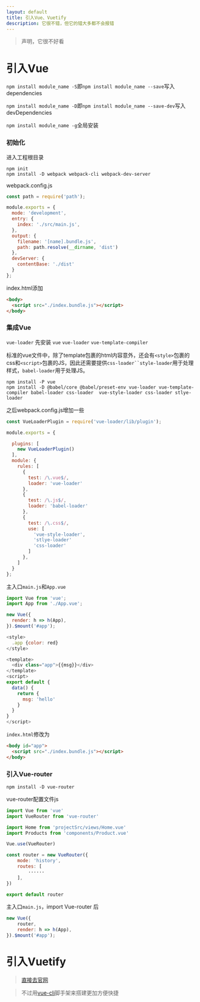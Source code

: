 ```yaml
---
layout: default
title: 引入Vue、Vuetify
description: 它很不错，但它的错大多都不会报错
---
```


> 声明，它很不好看

# 引入Vue

`npm install module_name -S`即`npm install module_name --save`写入dependencies

`npm install module_name -D`即`npm install module_name --save-dev`写入devDependencies

`npm install module_name -g`全局安装

### 初始化

进入工程根目录

```shell
npm init 
npm install -D webpack webpack-cli webpack-dev-server
```

webpack.config.js

```js
const path = require('path');

module.exports = {
  mode: 'development',
  entry: {
    index: './src/main.js',
  },
  output: {
    filename: '[name].bundle.js',
    path: path.resolve(__dirname, 'dist')
  },
  devServer: {
    contentBase: './dist'
  }
};
```

index.html添加

```html
<body>
  <script src="./index.bundle.js"></script>
</body>
```

### 集成Vue

`vue-loader` 先安装 `vue` `vue-loader` `vue-template-compiler`

标准的vue文件中，除了template包裹的html内容意外，还会有`<style>`包裹的css和`<script>`包裹的JS，因此还需要提供`css-loader``style-loader`用于处理样式，`babel-loader`用于处理JS。

```shell
npm install -P vue
npm install -D @babel/core @babel/preset-env vue-loader vue-template-compiler babel-loader css-loader  vue-style-loader css-loader stlye-loader
```

之后webpack.config.js增加一些

```js
const VueLoaderPlugin = require('vue-loader/lib/plugin');

module.exports = {

  plugins: [
    new VueLoaderPlugin()
  ],
  module: {
    rules: [
      {
        test: /\.vue$/,
        loader: 'vue-loader'
      },
      {
        test: /\.js$/,
        loader: 'babel-loader'
      },
      {
        test: /\.css$/,
        use: [
          'vue-style-loader',
          'stlye-loader'
          'css-loader'
        ]
      },
    ]
  }
};
```

主入口`main.js`和`App.vue`

```js
import Vue from 'vue';
import App from './App.vue';

new Vue({
  render: h => h(App),
}).$mount('#app');
```

```js
<style>
  .app {color: red}
</style>

<template>
  <div class="app">{{msg}}</div>
</template>
<script>
export default {
  data() {
    return {
      msg: 'hello'
    }
  }
}
</script>
```

`index.html`修改为

```html
<body id="app">
  <script src="./index.bundle.js"></script>
</body>
```
### 引入Vue-router

```shell
npm install -D vue-router
```

vue-router配置文件js

```js
import Vue from 'vue'
import VueRouter from 'vue-router'

import Home from 'projectSrc/views/Home.vue'
import Products from 'components/Product.vue'

Vue.use(VueRouter)

const router = new VueRouter({
    mode: 'history',
    routes: [
        ······
    ],
})

export default router
```

主入口`main.js`，import Vue-router 后

```js
new Vue({
    router,
    render: h => h(App),
}).$mount('#app');
```

# 引入Vuetify

> [直接去官网](https://vuetifyjs.com/zh-Hans/getting-started/quick-start/)

> 不过用[vue-cli](https://cli.vuejs.org/zh/guide/)脚手架来搭建更加方便快捷